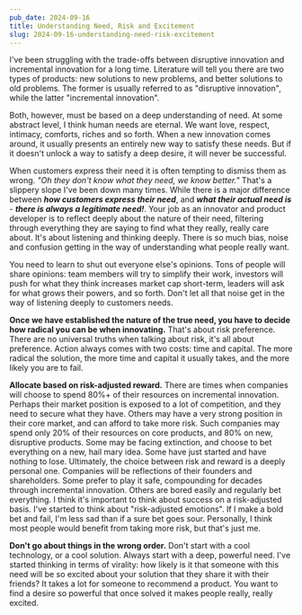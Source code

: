 ```yaml
---
pub_date: 2024-09-16
title: Understanding Need, Risk and Excitement
slug: 2024-09-16-understanding-need-risk-excitement
---
```


I've been struggling with the trade-offs between disruptive innovation and incremental innovation for a long time.
Literature will tell you there are two types of products: new solutions to new problems, and better solutions to old
problems. The former is usually referred to as "disruptive innovation", while the latter "incremental innovation".

Both, however, must be based on a deep understanding of need. At some abstract level, I think human needs are
eternal. We want love, respect, intimacy, comforts, riches and so forth. When a new innovation comes around, it
usually presents an entirely new way to satisfy these needs. But if it doesn't unlock a way to satisfy a deep desire,
it will never be successful.

When customers express their need it is often tempting to dismiss them as wrong. _"Oh they don't know what they need, we
know better."_ That's a slippery slope I've been down many times. While there is a major difference between **_how
customers express their need_**, and **_what their actual need is_** - **_there is always a legitimate need!_**.
Your job as an innovator and product developer is to reflect deeply about the nature of their need, filtering through
everything they are saying to find what they really, really care about. It's about listening and thinking deeply.
There is so much bias, noise and confusion getting in the way of understanding what people really want.

You need to learn to shut out everyone else's opinions. Tons of people will share opinions: team members will try to
simplify their work, investors will push for what they think increases market cap short-term, leaders will ask for what
grows their powers, and so forth. Don't let all that noise get in the way of listening deeply to customers needs.

**Once we have established the nature of the true need, you have to decide how radical you can be when
innovating.** That's about risk preference. There are no universal truths when talking about risk, it's all about
preference. Action always comes with two costs: time and capital. The more radical the solution, the more time and
capital it usually takes, and the more likely you are to fail.

**Allocate based on risk-adjusted reward.** There are times when companies will choose to spend 80%+ of their resources on
incremental innovation. Perhaps their market position is exposed to a lot of competition, and they need to secure what
they have. Others may have a very strong position in their core market, and can afford to take more risk. Such companies
may spend only 20% of their resources on core products, and 80% on new, disruptive products. Some may be facing
extinction, and choose to bet everything on a new, hail mary idea. Some have just started and have nothing to lose.
Ultimately, the choice between risk and reward is a deeply personal one. Companies will be reflections of their founders
and shareholders. Some prefer to play it safe, compounding for decades through incremental innovation. Others are bored
easily and regularly bet everything. I think it's important to think about success on a risk-adjusted basis. I've
started to think about "risk-adjusted emotions". If I make a bold bet and fail, I'm less sad than if a sure bet goes
sour. Personally, I think most people would benefit from taking more risk, but that's just me.

**Don't go about things in the wrong order.** Don't start with a cool technology, or a cool solution. Always start with
a deep, powerful need. I've started thinking in terms of virality: how likely is it that someone with this need will
be so excited about your solution that they share it with their friends? It takes a lot for someone to recommend a
product. You want to find a desire so powerful that once solved it makes people really, really excited.